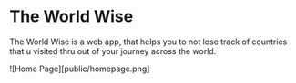 # The World Wise

<p>The World Wise is a web app, that helps you to not lose track of countries that u visited thru out of your journey across the world.<p>

![Home Page][public/homepage.png]
